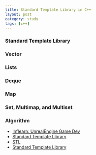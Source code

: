 ```yaml
---
title: Standard Template Library in C++
layout: post
category: study
tags: [c++]
---
```


### Standard Template Library

### Vector

### Lists

### Deque

### Map

### Set, Multimap, and Multiset

### Algorithm

- [Inflearn: UnrealEngine Game Dev](https://www.inflearn.com/course/%EC%96%B8%EB%A6%AC%EC%96%BC-3d-mmorpg-1)
- [Standard Template Library]()
- [STL](https://github.com/sjang1594/self-study/tree/master/game_dev/cpp/STL)
- [Standard Template Library](https://en.cppreference.com/w/cpp/standard_library)